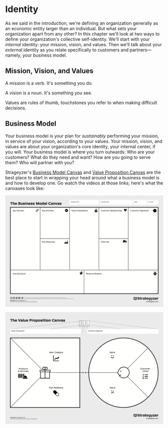 # Identity

As we said in the introduction, we're defining an organization generally as an economic entity larger than an individual. But what sets your organization apart from any other? In this chapter we'll look at two ways to define your organization's collective self-identity. We'll start with your *internal* identity: your mission, vision, and values. Then we'll talk about your *external* identity as you relate specifically to  customers and partners—namely, your business model.

## Mission, Vision, and Values

A mission is a verb. It's something you do.

A vision is a noun. It's something you see.

Values are rules of thumb, touchstones you refer to when making difficult decisions.

## Business Model

Your business model is your plan for *sustainably* performing your mission, in service of your vision, according to your values. Your mission, vision, and values are about your organization's core identity, your internal center, if you will. Your business model is where you turn outwards: Who are your customers? What do they need and want? How are you going to serve them? Who will partner with you?

Strageyzer's [Business Model Canvas](http://businessmodelgeneration.com/canvas/bmc) and [Value Proposition Canvas](http://businessmodelgeneration.com/canvas/vpc) are the best place to start in wrapping your head around what a business model is and how to develop one. Go watch the videos at those links; here's what the canvases look like:

![The Business Model Canvas](the-business-model-canvas.png)

![The Value Proposition Canvas](the-value-proposition-canvas.png)